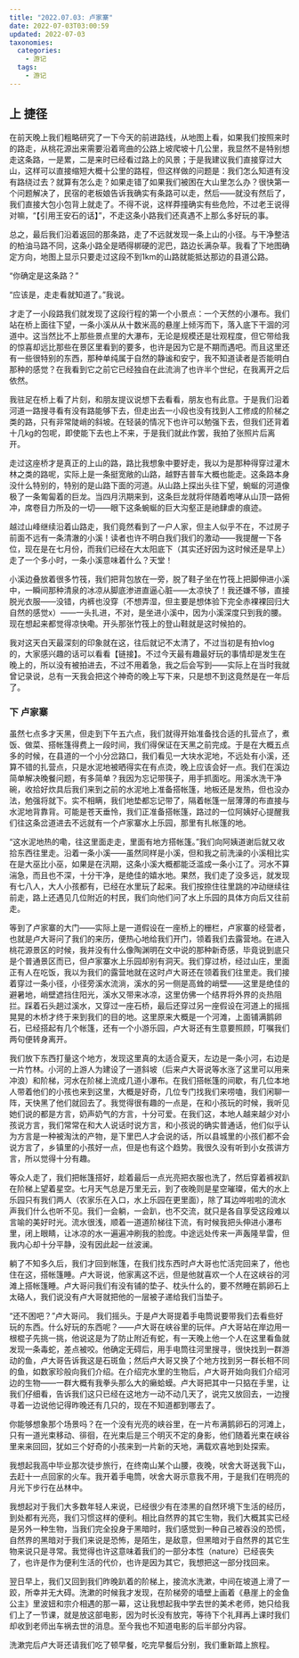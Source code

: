```yaml
---
title: "2022.07.03: 卢家寨"
date: 2022-07-03T03:00:59
updated: 2022-07-03
taxonomies:
  categories:
    - 游记
  tags:
    - 游记
---
```


## 上 捷径

在前天晚上我们粗略研究了一下今天的前进路线，从地图上看，如果我们按照来时的路走，从桃花源出来需要沿着弯曲的公路上坡爬坡十几公里，我显然不是特别想走这条路，一是累，二是来时已经看过路上的风景；于是我建议我们直接穿过大山，这样可以直接缩短大概十公里的路程，但这样做的问题是：我们怎么知道有没有路绕过去？就算有怎么走？如果走错了如果我们被困在大山里怎么办？很快第一个问题解决了，民宿的老板娘告诉我确实有条路可以走，然后——就没有然后了，我们直接大包小包背上就走了。不得不说，这样莽撞确实有些危险，不过老王说得对嘛，“【引用王安石的话】”，不走这条小路我们还真遇不上那么多好玩的事。

总之，最后我们沿着返回的那条路，走了不远就发现一条上山的小径。与干净整洁的柏油马路不同，这条小路全是晒得梆硬的泥巴，路边长满杂草。我看了下地图确定方向，地图上显示只要走过这段不到1km的山路就能抵达那边的县道公路。

“你确定是这条路？”

“应该是，走走看就知道了。”我说。

才走了一小段路我们就发现了这段行程的第一个小景点：一个天然的小瀑布。我们站在桥上面往下望，一条小溪从从十数米高的悬崖上倾泻而下，落入底下干涸的河道中。这当然比不上那些景点里的大瀑布，无论是规模还是壮观程度，但它带给我的惊喜却远比那些在景区里看到的要多，也许是因为它是不期而遇吧。而且这里还有一些很特别的东西，那种单纯属于自然的静谧和安宁，我不知道读者是否能明白那种的感觉？在我看到它之前它已经独自在此流淌了也许半个世纪，在我离开之后依然。

我驻足在桥上看了片刻，和朋友提议说想下去看看，朋友也有此意。于是我们沿着河道一路搜寻看有没有路能够下去，但走出去一小段也没有找到人工修成的阶梯之类的路，只有非常陡峭的斜坡。在轻装的情况下也许可以勉强下去，但我们还背着十几kg的包呢，即使能下去也上不来，于是我们就此作罢，我拍了张照片后离开。

走过这座桥才是真正的上山的路，路比我想象中要好走，我以为是那种得穿过灌木林之类的路呢，实际上是一条挺宽敞的山路，越野吉普车大概也能走。这条路本身没什么特别的，特别的是山路下面的河道。从山路上探出头往下望，蜿蜒的河道像极了一条匍匐着的巨龙。当四月汛期来到，这条巨龙就将伴随着咆哮从山顶一路俯冲，席卷目力所及的一切——眼下这条蜿蜒的巨大沟壑正是祂肆虐的痕迹。

越过山峰继续沿着山路走，我们竟然看到了一户人家，但主人似乎不在，不过房子前面不远有一条清澈的小溪！读者也许不明白我们我们的激动——我提醒一下各位，现在是在七月份，而我们已经在大太阳底下（其实还好因为这时候还是早上）走了一个多小时，一条小溪意味着什么？天堂！

小溪边叠放着很多竹筏，我们把背包放在一旁，脱了鞋子坐在竹筏上把脚伸进小溪中，一瞬间那种清泉的冰凉从脚底渗进直逼心脏——太凉快了！我还嫌不够，直接脱光衣服——没错，内裤也没穿（不想弄湿，但主要是想体验下完全赤裸裸回归大自然的感觉x）——一头扎进，不对，是坐进小溪中，因为小溪深度只到我的腰。现在想起来都觉得凉快嘞。开头那张竹筏上的登山鞋就是这时候拍的。

我对这天白天最深刻的印象就在这，往后就记不太清了，不过当初是有拍vlog的，大家感兴趣的话可以看看【链接】。不过今天最有趣最好玩的事情却是发生在晚上的，所以没有被拍进去，不过不用着急，我之后会写到——实际上在当时我就曾记录说，总有一天我会把这个神奇的晚上写下来，只是想不到这竟然是在一年后了。

### 下 卢家寨

虽然七点多才天黑，但走到下午五六点，我们就得开始准备找合适的扎营点了，煮饭、做菜、搭帐篷得费上一段时间，我们得保证在天黑之前完成。于是在大概五点多的时候，在县道的一个小分岔路口，我们看见一大块水泥地，不远处有小溪，还算不错的扎营点，只是水泥地被晒得实在有点烫，晚上应该会好一点。我们在溪边简单解决晚餐问题，有多简单？我因为忘记带筷子，用手抓面吃。用溪水洗干净碗，收拾好炊具后我们来到之前的水泥地上准备搭帐篷，地板还是发热，但也没办法，勉强将就下。实不相瞒，我们地垫都忘记带了，隔着帐篷一层薄薄的布直接与水泥地背靠背。可能是苍天垂怜，我们正准备搭帐篷，路过的一位阿姨好心提醒我们往这条岔道进去不远就有一个卢家寨水上乐园，那里有扎帐篷的地。

“这水泥地热的嘞，往这里面走走，里面有地方搭帐篷。”我们向阿姨道谢后就又收拾东西往里走。沿着一条小溪——虽然同样是小溪，但和我之前洗澡的小溪相比实在是大巫比小巫，如果是在汛期，这条小溪大概都能泛滥成一条小江了。河水不算湍急，而且也不深，十分干净，是绝佳的嬉水地。果然，我们走了没多远，就发现有七八人，大人小孩都有，已经在水里玩了起来。我们按捺住往里跳的冲动继续往前走，路上还遇见几位附近的村民，我们向他们问了水上乐园的具体方向后又往前走。

等到了卢家寨的大门——实际上是一道假设在一座桥上的栅栏，卢家寨的经营者，也就是卢大哥问了我们的来历，便热心地给我们开门，领着我们去露营地。在进入桃花源景区的时候，我并没有什么像陶渊明在文中说的那种新奇感，毕竟说到底只是个普通景区而已，但卢家寨水上乐园却别有洞天。我们穿过桥，经过山庄，里面正有人在吃饭，我以为我们的露营地就在这时卢大哥还在领着我们往里走。我们接着穿过一条小径，小径旁溪水流淌，溪水的另一侧是高耸的峭壁——这里是绝佳的避暑地，峭壁遮挡住阳光，溪水又带来冰凉，这里仿佛一个结界将外界的炎热阻拦。踩着石头趟过溪水，又穿过一座石桥，最后还穿过另一座假设在河道上的摇摇晃晃的木桥才终于来到我们的目的地。这里原来大概是一个河滩，上面铺满鹅卵石，已经搭起有几个帐篷，还有一个小游乐园，卢大哥还有生意要照顾，叮嘱我们两句便转身离开。

我们放下东西打量这个地方，发现这里真的太适合夏天，左边是一条小河，右边是一片竹林。小河的上游人为建设了一道斜坡（后来卢大哥说等水涨了这里可以用来冲浪）和阶梯，河水在阶梯上流成几道小瀑布。在我们搭帐篷的间歇，有几位本地人带着他们的小孩也来到这里，大概是好奇，几位专门找我们来唠嗑，我们闲聊一阵，天快黑了他们就回去了。我觉得很有趣的一点是，在和小孩玩的时候，我听见她们说的都是方言，奶声奶气的方言，十分可爱。在我们这，本地人越来越少对小孩说方言，我们常常在和大人说话时说方言，和小孩说的确实普通话，他们似乎认为方言是一种被淘汰的产物，是下里巴人才会说的话，所以县城里的小孩们都不会说方言了，乡镇里的小孩好一点，但是也有这个趋势。我很久没有听到小女孩讲方言，所以觉得十分有趣。

等众人走了，我们把帐篷搭好，趁着最后一点光亮把衣服也洗了，然后穿着裤衩趴在阶梯上望着星空。七月天气总是万里无云，到了夜晚则是星空璀璨，偌大的水上乐园只有我们两人（农家乐在入口，水上乐园在更里面），除了耳边哗啦啦的流水声我们什么也听不见。我们一会躺，一会趴，也不交流，就只是各自享受这段难以言喻的美好时光。流水很浅，顺着一道道阶梯往下流，有时候我把头伸进小瀑布里，闭上眼睛，让冰凉的水一遍遍冲刷我的脸庞。中途远处传来一声轰隆旱雷，但我内心却十分平静，没有因此起一丝波澜。

躺了不知多久后，我们才回到帐篷，在我们找东西时卢大哥也忙活完回来了，他也住在这，搭帐篷睡。卢大哥说，他家离这不远，但是他就喜欢一个人在这峡谷的河滩上搭帐篷睡。卢大哥问我们有没有铺的垫子、枕头什么的，要不然睡在鹅卵石上太硌人，我们说没有卢大哥就把他的一层被子递给我们当垫子。

“还不困吧？”卢大哥问。
我们摇头。于是卢大哥提着手电筒说要带我们去看些好玩的东西。什么好玩的东西呢？——卢大哥在峡谷里的玩伴。卢大哥站在岸边用一根棍子先挑一挑，他说这是为了防止附近有蛇，有一天晚上他一个人在这里看鱼就发现一条毒蛇，差点被咬。他确定无碍后，用手电筒往河里搜寻，很快找到一群游动的鱼，卢大哥告诉我这是石斑鱼；然后卢大哥又换了个地方找到另一群长相不同的鱼，如数家珍般向我们介绍。在介绍完水里的生物后，卢大哥开始向我们介绍河边的生物——一群大概有我拳头那么大的癞蛤蟆。卢大哥把其中一只掂在手里，让我们仔细看，告诉我们这只已经在这地方一动不动几天了，说完又放回去，一边搜寻着一边说他记得昨晚还有几只的，现在不知道都到哪去了。

你能够想象那个场景吗？在一个没有光亮的峡谷里，在一片布满鹅卵石的河滩上，只有一道光束移动、徘徊，在光束后是三个明灭不定的身影，他们随着光束在峡谷里来来回回，犹如三个好奇的小孩来到一片新的天地，满载欢喜地到处探索。

我想起我高中毕业那次徒步旅行，在终南山某个山腰，夜晚，吠舍大哥送我下山，去赶十一点回家的火车。我开着手电筒，吠舍大哥示意我不用，于是我们在明亮的月光下步行在丛林中。

我想起对于我们大多数年轻人来说，已经很少有在漆黑的自然环境下生活的经历，到处都有光亮，我们习惯这样的便利。相比自然界的其它生物，我们大概其实已经是另外一种生物，当我们完全投身于黑暗时，我们感觉到一种自己被吞没的恐慌，自然界的黑暗对于我们来说是恐怖，是陌生，是敌意，但黑暗对于自然界的其它生物来说只是寻常。我觉得也许这意味着我们的一部分本性（nature）已经丧失了，也许是作为便利生活的代价，也许是因为其它，我想把这一部分找回来。

翌日早上，我们又回到我们昨晚趴着的阶梯上，接流水洗漱，中间在坡道上滑了一跤，所幸并无大碍。洗漱的时候我才发现，在阶梯旁的墙壁上画着《悬崖上的金鱼公主》里波妞和宗介相遇的那一幕，这让我想起我中学去世的美术老师，她只给我们上了一节课，就是放这部电影，因为时长没有放完，等待下个礼拜再上课时我们却收到老师出车祸去世的消息。至今我也不知道电影的后半部分内容。

洗漱完后卢大哥还请我们吃了顿早餐，吃完早餐后分别，我们重新踏上旅程。